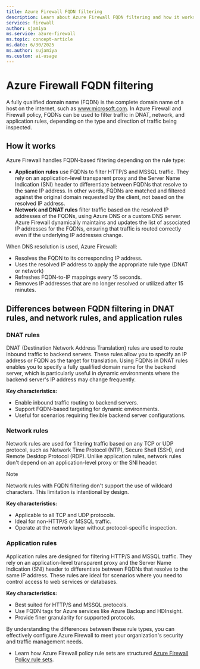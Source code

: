 ```yaml
---
title: Azure Firewall FQDN filtering
description: Learn about Azure Firewall FQDN filtering and how it works with DNAT rules, network rules, and application rules.
services: firewall
author: sjamiya
ms.service: azure-firewall
ms.topic: concept-article
ms.date: 6/30/2025
ms.author: sujamiya
ms.custom: ai-usage
---
```


# Azure Firewall FQDN filtering

A fully qualified domain name (FQDN) is the complete domain name of a host on the internet, such as www.microsoft.com. In Azure Firewall and Firewall policy, FQDNs can be used to filter traffic in DNAT, network, and application rules, depending on the type and direction of traffic being inspected. 


## How it works

Azure Firewall handles FQDN-based filtering depending on the rule type: 

- **Application rules** use FQDNs to filter HTTP/S and MSSQL traffic. They rely on an application-level transparent proxy and the Server Name Indication (SNI) header to differentiate between FQDNs that resolve to the same IP address. In other words, FQDNs are matched and filtered against the original domain requested by the client, not based on the resolved IP address. 
- **Network and DNAT rules** filter traffic based on the resolved IP addresses of the FQDNs, using Azure DNS or a custom DNS server. Azure Firewall dynamically maintains and updates the list of associated IP addresses for the FQDNs, ensuring that traffic is routed correctly even if the underlying IP addresses change.

When DNS resolution is used, Azure Firewall:

- Resolves the FQDN to its corresponding IP address.
- Uses the resolved IP address to apply the appropriate rule type (DNAT or network)
- Refreshes FQDN-to-IP mappings every 15 seconds.
- Removes IP addresses that are no longer resolved or utilized after 15 minutes.  

## Differences between FQDN filtering in DNAT rules, and network rules, and application rules

### DNAT rules

DNAT (Destination Network Address Translation) rules are used to route inbound traffic to backend servers. These rules allow you to specify an IP address or FQDN as the target for translation. Using FQDNs in DNAT rules enables you to specify a fully qualified domain name for the backend server, which is particularly useful in dynamic environments where the backend server's IP address may change frequently.

**Key characteristics:**

- Enable inbound traffic routing to backend servers.
- Support FQDN-based targeting for dynamic environments.
- Useful for scenarios requiring flexible backend server configurations.


### Network rules

Network rules are used for filtering traffic based on any TCP or UDP protocol, such as Network Time Protocol (NTP), Secure Shell (SSH), and Remote Desktop Protocol (RDP). Unlike application rules, network rules don't depend on an application-level proxy or the SNI header.

> [!NOTE]  
> Network rules with FQDN filtering don't support the use of wildcard characters. This limitation is intentional by design.

**Key characteristics:**

- Applicable to all TCP and UDP protocols.
- Ideal for non-HTTP/S or MSSQL traffic.
- Operate at the network layer without protocol-specific inspection.

### Application rules

Application rules are designed for filtering HTTP/S and MSSQL traffic. They rely on an application-level transparent proxy and the Server Name Indication (SNI) header to differentiate between FQDNs that resolve to the same IP address. These rules are ideal for scenarios where you need to control access to web services or databases.

**Key characteristics:**

- Best suited for HTTP/S and MSSQL protocols.
- Use FQDN tags for Azure services like Azure Backup and HDInsight.
- Provide finer granularity for supported protocols.

By understanding the differences between these rule types, you can effectively configure Azure Firewall to meet your organization's security and traffic management needs.

- Learn how  Azure Firewall policy rule sets are structured [Azure Firewall Policy rule sets](policy-rule-sets.md).
